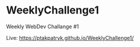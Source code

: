 # WeeklyChallenge1
Weekly WebDev Challange #1

Live: https://ptakpatryk.github.io/WeeklyChallenge1/

